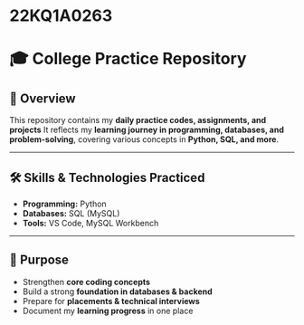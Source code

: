 # 22KQ1A0263
# 🎓 College Practice Repository  

## 📌 Overview  
This repository contains my **daily practice codes, assignments, and projects** 
It reflects my **learning journey in programming, databases, and problem-solving**, covering various concepts in **Python, SQL, and more**.  

---
## 🛠️ Skills & Technologies Practiced  
- **Programming:** Python  
- **Databases:** SQL (MySQL)
- **Tools:** VS Code, MySQL Workbench

---
## 🎯 Purpose  
- Strengthen **core coding concepts**  
- Build a strong **foundation in databases & backend**  
- Prepare for **placements & technical interviews**  
- Document my **learning progress** in one place
